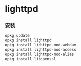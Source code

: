 # lighttpd

### 安装

```sh
opkg update
opkg install lighttpd
opkg install lighttpd-mod-webdav
opkg install lighttpd-mod-access
opkg install lighttpd-mod-alias
opkg install libopenssl
```